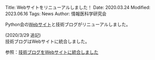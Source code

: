Title: Webサイトをリニューアルしました！
Date: 2020.03.24
Modified: 2023.06.16
Tags: News
Author: 情報医科学研究会

Python会の[Webサイト](https://oumpy.github.io)と技術ブログがリニューアルしました。

(2020/3/29 追記)  
技術ブログはWebサイトに統合しました。  

参照：[技術ブログをWebサイトに統合しました]({filename}./website_integration.md)
